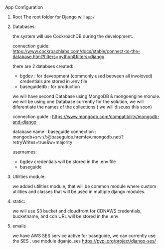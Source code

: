 App Configuration

1. Root
   The root folder for Django will `app/` 

2. Databases:
   
   the system will use CockroachDB during the development.
   
   connection guide: https://www.cockroachlabs.com/docs/stable/connect-to-the-database.html?filters=python&filters=django

   there are 2 databses created:

   * bgdev : for deveopment (commonly used between all involoved)
     credentials are stored in .env file
   * baseguidedb : for production


   we will have second Database using MongoDB & mongoengine monule.
   we will be using one Database currently for the solution, we will diferentiate the names of the collections ( we will discuss this soon)

   connection guide : https://www.mongodb.com/compatibility/mongodb-and-django

   database name : baseguide
   connection : mongodb+srv://<username>:<password>@baseguide.hremfev.mongodb.net/?retryWrites=true&w=majority

   usernames:
   * bgdev
      credentials will be stored in the .env file
   * baseguide


3. Utilities module:
   
   we added utilities module, that will be common module where custom utilities and classes that will be used in multiple django modules.

4. static:

   we will use S3 bucket and cloudfront for CDNAWS credentials, bucketname, and cdn URL will be stored in the .env



5. emails
   
   we have AWS SES service active for baseguide, we can currently use the SES .
   use module dganjo_ses
   https://pypi.org/project/django-ses/


